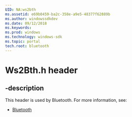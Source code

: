 ```yaml
---
UID: NA:ws2bth
ms.assetid: e69b0459-ba2c-358e-a9e5-48377f62889b
ms.author: windowssdkdev
ms.date: 09/12/2018
ms.keywords: 
ms.prod: windows
ms.technology: windows-sdk
ms.topic: portal
tech.root: bluetooth
---
```


# Ws2Bth.h header


## -description


This header is used by Bluetooth. For more information, see:

- [Bluetooth](../_bluetooth)
